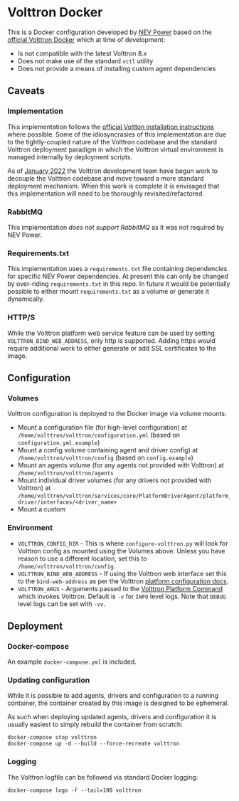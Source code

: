 # Volttron Docker

This is a Docker configuration developed by [NEV Power](https://github.com/NEV-Power) based on the [official Volttron Docker](https://github.com/VOLTTRON/volttron-docker) which at time of development:

- Is not compatible with the latest Volttron 8.x
- Does not make use of the standard `vctl` utility
- Does not provide a means of installing custom agent dependencies

## Caveats

### Implementation

This implementation follows the [official Voltton installation instructions](https://volttron.readthedocs.io/en/main/introduction/platform-install.html) where possible. Some of the idiosyncrasies of this implementation are due to the tightly-coupled nature of the Volttron codebase and the standard Volttron deployment paradigm in which the Volttron virtual environment is managed internally by deployment scripts.

As of [January 2022](https://github.com/VOLTTRON/volttron-developer/blob/main/code-modular-white-paper.pdf) the Volttron development team have begun work to decouple the Volttron codebase and move toward a more standard deployment mechanism. When this work is complete it is envisaged that this implementation will need to be thoroughly revisited/refactored.

### RabbitMQ

This implementation _does not support RabbitMQ_ as it was not required by NEV Power.

### Requirements.txt

This implementation uses a `requirements.txt` file containing dependencies for specific NEV Power dependencies. At present this can only be changed by over-riding `requirements.txt` in this repo. In future it would be potentially possible to either mount `requirements.txt` as a volume or generate it dynamically.

### HTTP/S

While the Volttron platform web service feature can be used by setting `VOLTTRON_BIND_WEB_ADDRESS`, only http is supported. Adding https would require additional work to either generate or add SSL certificates to the image.

## Configuration

### Volumes

Volttron configuration is deployed to the Docker image via volume mounts:

- Mount a configuration file (for high-level configuration) at `/home/volttron/volttron/configuration.yml` (based on `configuration.yml.example`)
- Mount a config volume containing agent and driver config) at `/home/volttron/volttron/config` (based on `config.example`)
- Mount an agents volume (for any agents not provided with Volttron) at `/home/volttron/volttron/agents`
- Mount individual driver volumes (for any drivers not provided with Volttron) at `/home/volttron/volttron/services/core/PlatformDriverAgent/platform_driver/interfaces/<driver_name>`
- Mount a custom 

### Environment

 - `VOLTTRON_CONFIG_DIR` - This is where `configure-volttron.py` will look for Volttron config as mounted using the Volumes above. Unless you have reason to use a different location, set this to `/home/volttron/volttron/config`.
 - `VOLTTRON_BIND_WEB_ADDRESS` - If using the Volttron web interface set this to the `bind-web-address` as per the Volttron [platform configuration docs](https://volttron.readthedocs.io/en/develop/deploying-volttron/platform-configuration.html#volttron-config-file).
 - `VOLTTRON_ARGS` - Arguments passed to the [Volttron Platform Command](https://volttron.readthedocs.io/en/latest/platform-features/control/platform-commands.html?highlight=debug#volttron-platform-command) which invokes Volttron. Default is `-v` for `INFO` level logs. Note that `DEBUG` level logs can be set with `-vv`.

## Deployment

### Docker-compose

An example `docker-compose.yml` is included.

### Updating configuration

While it is possible to add agents, drivers and configuration to a running container, the container created by this image is designed to be ephemeral.

As such when deploying updated agents, drivers and configuration it is usually easiest to simply rebuild the container from scratch:

```
docker-compose stop volttron
docker-compose up -d --build --force-recreate volttron
```

### Logging

The Volttron logfile can be followed via standard Docker logging:

```
docker-compose logs -f --tail=100 volttron
```
